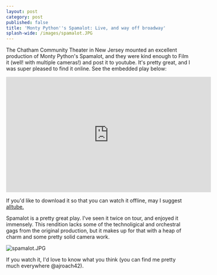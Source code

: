 ```yaml
---
layout: post
category: post
published: false
title: 'Monty Python''s Spamalot: Live, and way off broadway'
splash-wide: /images/spamalot.JPG
---
```

The Chatham Community Theater in New Jersey mounted an excellent production of Monty Python's Spamalot, and they were kind enough to Film it (well! with multiple cameras!) and post it to youtube. It's pretty great, and I was super pleased to find it online. See the embedded play below: 

<iframe width="560" height="315" src="https://www.youtube.com/embed/HU3bwbKoQ_E" frameborder="0" allowfullscreen></iframe>

If you'd like to download it so that you can watch it offline, may I suggest [alltube.](https://www.alltubedownload.net/)

Spamalot is a pretty great play. I've seen it twice on tour, and enjoyed it immensely. This rendition lacks some of the technoligical and orchestral gags from the original production, but it makes up for that with a heap of charm and some pretty solid camera work. 

![spamalot.JPG]({{site.baseurl}}/images/spamalot.JPG)


If you watch it, I'd love to know what you think (you can find me pretty much everywhere @ajroach42). 